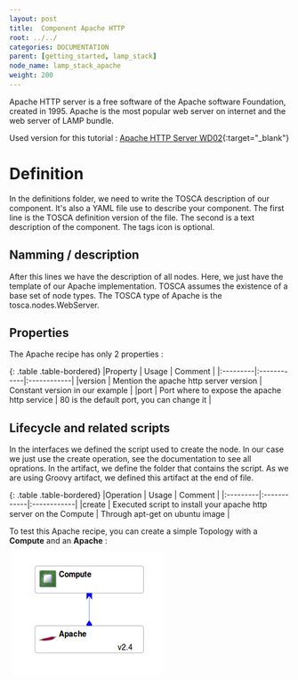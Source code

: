 ```yaml
---
layout: post
title:  Component Apache HTTP
root: ../../
categories: DOCUMENTATION
parent: [getting_started, lamp_stack]
node_name: lamp_stack_apache
weight: 200
---
```

Apache HTTP server is a free software of the Apache software Foundation, created in 1995. Apache is the most popular web server on internet and the web server of LAMP bundle.

Used version for this tutorial : [Apache HTTP Server WD02](https://github.com/alien4cloud/samples/tree/wd02/apache){:target="_blank"}

# Definition

In the definitions folder, we need to write the TOSCA description of our component. It's also a YAML file use to describe your component. The first line is the TOSCA definition version of the file. The second is a text description of the component. The tags icon is optional.

## Namming / description

<script src="https://gist.github.com/OresteVisari/fadc6e7504c804922f8d.js"></script>

After this lines we have the description of all nodes. Here, we just have the template of our Apache implementation. TOSCA assumes the existence of a base set of node types. The TOSCA type of Apache is the tosca.nodes.WebServer.

## Properties

The Apache recipe has only 2 properties :

<script src="https://gist.github.com/OresteVisari/050034534980988a21e1.js"></script>

{: .table .table-bordered}
|Property  | Usage | Comment |
|:---------|:------------|:------------|
|version  | Mention the apache http server version | Constant version in our example |
|port  | Port where to expose the apache http service | 80 is the default port, you can change it |

## Lifecycle and related scripts

In the interfaces we defined the script used to create the node. In our case we just use the create operation, see the documentation to see all oprations. In the artifact, we define the folder that contains the script. As we are using Groovy artifact, we defined this artifact at the end of file.

<script src="https://gist.github.com/OresteVisari/34eac7137dbcf5a60c05.js"></script>

{: .table .table-bordered}
|Operation  | Usage | Comment |
|:---------|:------------|:------------|
|create  | Executed script to install your apache http server on the Compute | Through apt-get on ubuntu image |

To test this Apache recipe, you can create a simple Topology with a **Compute** and an **Apache** :

[![Simple Apache Topology](../../images/developer_guide/small-apache-topology.png)](../../images/developer_guide/small-apache-topology.png)
